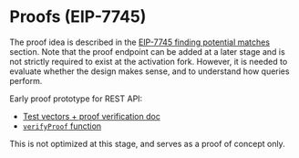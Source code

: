# Proofs (EIP-7745)

The proof idea is described in the [EIP-7745 finding potential matches](https://eips.ethereum.org/EIPS/eip-7745#finding-potential-matches) section. Note that the proof endpoint can be added at a later stage and is not strictly required to exist at the activation fork. However, it is needed to evaluate whether the design makes sense, and to understand how queries perform.

Early proof prototype for REST API:

- [Test vectors + proof verification doc](https://github.com/zsfelfoldi/eip-7745/)
- [`verifyProof` function](https://github.com/zsfelfoldi/go-ethereum/blob/proof-poc/core/filtermaps/proof.go#L639)

This is not optimized at this stage, and serves as a proof of concept only.
